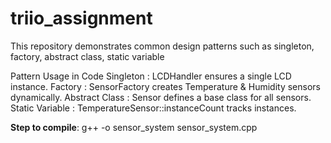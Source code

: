 # triio_assignment

This repository demonstrates common design patterns such as singleton, factory, abstract class, static variable

Pattern	Usage in Code
Singleton       :   LCDHandler ensures a single LCD instance.
Factory         :	SensorFactory creates Temperature & Humidity sensors dynamically.
Abstract Class  :   Sensor defines a base class for all sensors.
Static Variable :   TemperatureSensor::instanceCount tracks instances.

**Step to compile**:
g++ -o sensor_system sensor_system.cpp
